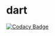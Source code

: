 # dart
[![Codacy Badge](https://api.codacy.com/project/badge/Grade/7f6be7b34a464a38834174658f1af16a)](https://app.codacy.com/app/svrijenhoek/dart?utm_source=github.com&utm_medium=referral&utm_content=svrijenhoek/dart&utm_campaign=Badge_Grade_Dashboard)